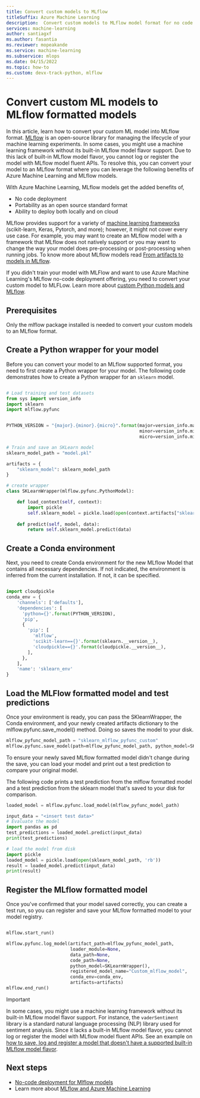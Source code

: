 ```yaml
---
title: Convert custom models to MLflow
titleSuffix: Azure Machine Learning
description:  Convert custom models to MLflow model format for no code deployment with endpoints.
services: machine-learning
author: santiagxf
ms.author: fasantia
ms.reviewer: mopeakande
ms.service: machine-learning
ms.subservice: mlops
ms.date: 04/15/2022
ms.topic: how-to
ms.custom: devx-track-python, mlflow
---
```


# Convert custom ML models to MLflow formatted models

In this article, learn how to convert your custom ML model into MLflow format. [MLflow](https://www.mlflow.org) is an open-source library for managing the lifecycle of your machine learning experiments. In some cases, you might use a machine learning framework without its built-in MLflow model flavor support. Due to this lack of built-in MLflow model flavor, you cannot log or register the model with MLflow model fluent APIs. To resolve this, you can convert your model to an MLflow format where you can leverage the following benefits of Azure Machine Learning and MLflow models.

With Azure Machine Learning, MLflow models get the added benefits of, 

* No code deployment
* Portability as an open source standard format
* Ability to deploy both locally and on cloud

MLflow provides support for a variety of [machine learning frameworks](https://mlflow.org/docs/latest/models.html#built-in-model-flavors) (scikit-learn, Keras, Pytorch, and more); however, it might not cover every use case. For example, you may want to create an MLflow model with a framework that MLflow does not natively support or you may want to change the way your model does pre-processing or post-processing when running jobs. To know more about MLflow models read [From artifacts to models in MLflow](concept-mlflow-models.md).

If you didn't train your model with MLFlow and want to use Azure Machine Learning's MLflow no-code deployment offering, you need to convert your custom model to MLFLow. Learn more about [custom Python models and MLflow](https://mlflow.org/docs/latest/models.html#custom-python-models).

## Prerequisites
 
Only the mlflow package installed is needed to convert your custom models to an MLflow format. 

## Create a Python wrapper for your model

Before you can convert your model to an MLflow supported format, you need to first create a Python wrapper for your model.
The following code demonstrates how to create a Python wrapper for an `sklearn` model.

```python

# Load training and test datasets
from sys import version_info
import sklearn
import mlflow.pyfunc


PYTHON_VERSION = "{major}.{minor}.{micro}".format(major=version_info.major,
                                                  minor=version_info.minor,
                                                  micro=version_info.micro)

# Train and save an SKLearn model
sklearn_model_path = "model.pkl"

artifacts = {
    "sklearn_model": sklearn_model_path
}

# create wrapper
class SKLearnWrapper(mlflow.pyfunc.PythonModel):

    def load_context(self, context):
        import pickle
        self.sklearn_model = pickle.load(open(context.artifacts["sklearn_model"], 'rb'))
    
    def predict(self, model, data):
        return self.sklearn_model.predict(data)
```

## Create a Conda environment 

Next, you need to create Conda environment for the new MLflow Model that contains all necessary dependencies. If not indicated, the environment is inferred from the current installation. If not, it can be specified.

```python

import cloudpickle
conda_env = {
    'channels': ['defaults'],
    'dependencies': [
      'python={}'.format(PYTHON_VERSION),
      'pip',
      {
        'pip': [
          'mlflow',
          'scikit-learn=={}'.format(sklearn.__version__),
          'cloudpickle=={}'.format(cloudpickle.__version__),
        ],
      },
    ],
    'name': 'sklearn_env'
}
```

## Load the MLFlow formatted model and test predictions

Once your environment is ready, you can pass the SKlearnWrapper, the Conda environment, and your newly created artifacts dictionary to the mlflow.pyfunc.save_model() method. Doing so saves the model to your disk.

```python
mlflow_pyfunc_model_path = "sklearn_mlflow_pyfunc_custom"
mlflow.pyfunc.save_model(path=mlflow_pyfunc_model_path, python_model=SKLearnWrapper(), conda_env=conda_env, artifacts=artifacts)

```

To ensure your newly saved MLflow formatted model didn't change during the save, you can load your model and print out a test prediction to compare your original model.

The following code prints a test prediction from the mlflow formatted model and a test prediction from the sklearn model that's saved to your disk for comparison. 

```python
loaded_model = mlflow.pyfunc.load_model(mlflow_pyfunc_model_path)

input_data = "<insert test data>"
# Evaluate the model
import pandas as pd
test_predictions = loaded_model.predict(input_data)
print(test_predictions)

# load the model from disk
import pickle
loaded_model = pickle.load(open(sklearn_model_path, 'rb'))
result = loaded_model.predict(input_data)
print(result)
```

## Register the MLflow formatted model

Once you've confirmed that your model saved correctly, you can create a test run, so you can register and save your MLflow formatted model to your model registry.

```python

mlflow.start_run()

mlflow.pyfunc.log_model(artifact_path=mlflow_pyfunc_model_path, 
                        loader_module=None, 
                        data_path=None, 
                        code_path=None,
                        python_model=SKLearnWrapper(),
                        registered_model_name="Custom_mlflow_model", 
                        conda_env=conda_env,
                        artifacts=artifacts)
mlflow.end_run()
```

> [!IMPORTANT]
> In some cases, you might use a machine learning framework without its built-in MLflow model flavor support. For instance, the `vaderSentiment` library is a standard natural language processing (NLP) library used for sentiment analysis. Since it lacks a built-in MLflow model flavor, you cannot log or register the model with MLflow model fluent APIs. See an example on [how to save, log and register a model that doesn't have a supported built-in MLflow model flavor](https://mlflow.org/docs/latest/model-registry.html#registering-an-unsupported-machine-learning-model).

## Next steps

* [No-code deployment for Mlflow models](how-to-deploy-mlflow-models-online-endpoints.md)
* Learn more about [MLflow and Azure Machine Learning](concept-mlflow.md)
